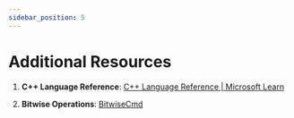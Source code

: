 ```yaml
---
sidebar_position: 5
---
```


# Additional Resources

1. **C++ Language Reference**: [C++ Language Reference | Microsoft Learn](https://learn.microsoft.com/en-us/cpp/cpp/cpp-language-reference?view=msvc-170)  

2. **Bitwise Operations**: [BitwiseCmd](https://bitwisecmd.com/)  

